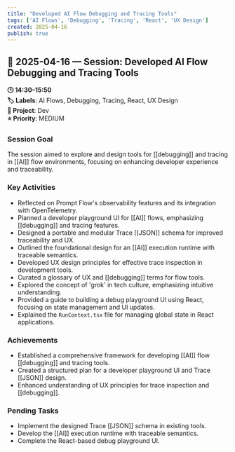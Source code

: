 ```yaml
---
title: "Developed AI Flow Debugging and Tracing Tools"
tags: ['AI Flows', 'Debugging', 'Tracing', 'React', 'UX Design']
created: 2025-04-16
publish: true
---
```


## 📅 2025-04-16 — Session: Developed AI Flow Debugging and Tracing Tools

**🕒 14:30–15:50**  
**🏷️ Labels**: AI Flows, Debugging, Tracing, React, UX Design  
**📂 Project**: Dev  
**⭐ Priority**: MEDIUM  


### Session Goal
The session aimed to explore and design tools for [[debugging]] and tracing in [[AI]] flow environments, focusing on enhancing developer experience and traceability.

### Key Activities
- Reflected on Prompt Flow's observability features and its integration with OpenTelemetry.
- Planned a developer playground UI for [[AI]] flows, emphasizing [[debugging]] and tracing features.
- Designed a portable and modular Trace [[JSON]] schema for improved traceability and UX.
- Outlined the foundational design for an [[AI]] execution runtime with traceable semantics.
- Developed UX design principles for effective trace inspection in development tools.
- Curated a glossary of UX and [[debugging]] terms for flow tools.
- Explored the concept of 'grok' in tech culture, emphasizing intuitive understanding.
- Provided a guide to building a debug playground UI using React, focusing on state management and UI updates.
- Explained the `RunContext.tsx` file for managing global state in React applications.

### Achievements
- Established a comprehensive framework for developing [[AI]] flow [[debugging]] and tracing tools.
- Created a structured plan for a developer playground UI and Trace [[JSON]] design.
- Enhanced understanding of UX principles for trace inspection and [[debugging]].

### Pending Tasks
- Implement the designed Trace [[JSON]] schema in existing tools.
- Develop the [[AI]] execution runtime with traceable semantics.
- Complete the React-based debug playground UI.
